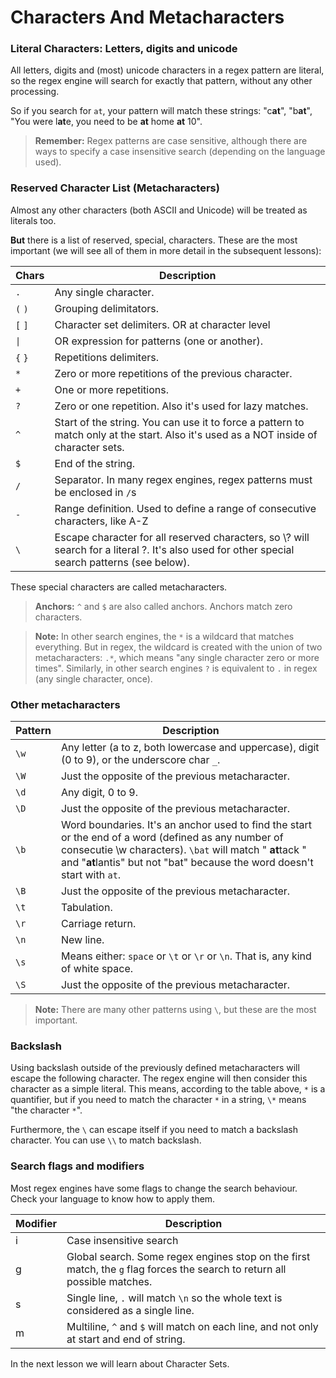 # Characters And Metacharacters

### Literal Characters: Letters, digits and unicode
All letters, digits and (most) unicode characters in a regex pattern are literal, so the regex engine will search for exactly that pattern, without any other processing.

So if you search for `at`, your pattern will match these strings: "c**at**", "b**at**", "You were l**at**e, you need to be **at** home **at** 10".

>**Remember:** Regex patterns are case sensitive, although there are ways to specify a case insensitive search (depending on the language used).

### Reserved Character List (Metacharacters)

Almost any other characters (both ASCII and Unicode) will be treated as literals too.

**But** there is a list of reserved, special, characters.
These are the most important (we will see all of them in more detail in the subsequent lessons):

| Chars | Description |
| ------ | ------ |
| `.` | Any single character. |
| `(` `)` | Grouping delimitators. |
| `[` `]` | Character set delimiters. OR at character level |
| <code>&#124;</code> | OR expression for patterns (one or another). |
| `{` `}` | Repetitions delimiters. |
| `*` | Zero or more repetitions of the previous character. |
| `+` | One or more repetitions. |
| `?` | Zero or one repetition. Also it's used for lazy matches. |
| `^` | Start of the string. You can use it to force a pattern to match only at the start. Also it's used as a NOT inside of character sets. |
| `$` | End of the string. |
| `/` | Separator. In many regex engines, regex patterns must be enclosed in `/`s |
| `-` | Range definition. Used to define a range of consecutive characters, like A-Z |
| `\` | Escape character for all reserved characters, so \\? will search for a literal ?. It's also used for other special search patterns (see below).  |

These special characters are called metacharacters.
>**Anchors:** `^` and `$` are also called anchors. Anchors match zero characters.

>**Note:** In other search engines, the `*` is a wildcard that matches everything. But in regex, the wildcard is created with the union of two metacharacters: `.*`, which means "any single character zero or more times". Similarly, in other search engines `?` is equivalent to `.` in regex (any single character, once).


### Other metacharacters

| Pattern | Description |
| ------ | ------ |
| `\w` | Any letter (a to z, both lowercase and uppercase), digit (0 to 9), or the underscore char `_`. |
| `\W` | Just the opposite of the previous metacharacter. |
| `\d` | Any digit, 0 to 9. |
| `\D` | Just the opposite of the previous metacharacter. |
| `\b` | Word boundaries. It's an anchor used to find the start or the end of a word (defined as any number of consecutie \w characters). `\bat` will match " **at**tack " and "**at**lantis" but not "bat" because the word doesn't start with `at`. |
| `\B` | Just the opposite of the previous metacharacter. |
| `\t` | Tabulation. |
| `\r` | Carriage return. |
| `\n` | New line. |
| `\s` | Means either: `space` or `\t` or `\r` or `\n`. That is, any kind of white space. |
| `\S` | Just the opposite of the previous metacharacter. |

>**Note:** There are many other patterns using `\`, but these are the most important.

### Backslash

Using backslash outside of the previously defined metacharacters will escape the following character. The regex engine will then consider this character as a simple literal. This means, according to the table above, `*` is a quantifier, but if you need to match the character `*` in a string, `\*` means "the character `*`".

Furthermore, the `\` can escape itself if you need to match a backslash character. You can use `\\` to match backslash.

### Search flags and modifiers
Most regex engines have some flags to change the search behaviour.
Check your language to know how to apply them.

| Modifier | Description |
| --- | ------ |
| i | Case insensitive search |
| g | Global search. Some regex engines stop on the first match, the `g` flag forces the search to return all possible matches. |
| s | Single line, `.` will match `\n` so the whole text is considered as a single line.  |
| m | Multiline, `^` and `$` will match on each line, and not only at start and end of string.  |

In the next lesson we will learn about Character Sets.
